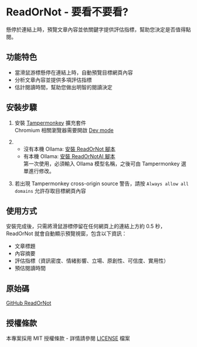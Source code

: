 # ReadOrNot - 要看不要看?

懸停於連結上時，預覽文章內容並依關鍵字提供評估指標，幫助您決定是否值得點閱。

## 功能特色

- 當滑鼠游標懸停在連結上時，自動預覽目標網頁內容
- 分析文章內容並提供多項評估指標
- 估計閱讀時間，幫助您做出明智的閱讀決定

## 安裝步驟

1. 安裝 [Tampermonkey](https://www.tampermonkey.net/) 擴充套件<br>
   Chromium 相關瀏覽器需要開啟 [Dev mode](https://www.tampermonkey.net/faq.php#Q209)

2. 
   - 沒有本機 Ollama: [安裝 ReadOrNot 腳本](https://github.com/ChrisTorng/ReadOrNot/raw/refs/heads/main/ReadOrNot.user.js)
   - 有本機 Ollama: [安裝 ReadOrNotAI 腳本](https://github.com/ChrisTorng/ReadOrNot/raw/refs/heads/main/ReadOrNotAI.user.js)<br>
     第一次使用，必須輸入 Ollama 模型名稱，之後可由 Tampermonkey 選單進行修改。

3. 若出現 Tampermonkey cross-origin source 警告，請按 `Always allow all domains` 允許存取目標網頁內容

## 使用方式

安裝完成後，只需將滑鼠游標停留在任何網頁上的連結上方約 0.5 秒，ReadOrNot 就會自動顯示預覽視窗，包含以下資訊：

- 文章標題
- 內容摘要
- 評估指標（資訊密度、情緒影響、立場、原創性、可信度、實用性）
- 預估閱讀時間

## 原始碼

[GitHub ReadOrNot](https://github.com/ChrisTorng/ReadOrNot)

## 授權條款

本專案採用 MIT 授權條款 - 詳情請參閱 [LICENSE](LICENSE) 檔案
